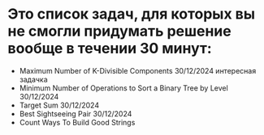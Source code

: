 # Это список задач, для которых вы не смогли придумать решение вообще в течении 30 минут:

- Maximum Number of K-Divisible Components 30/12/2024 интересная задачка
- Minimum Number of Operations to Sort a Binary Tree by Level 30/12/2024
- Target Sum 30/12/2024
- Best Sightseeing Pair 30/12/2024
- Count Ways To Build Good Strings




 

    